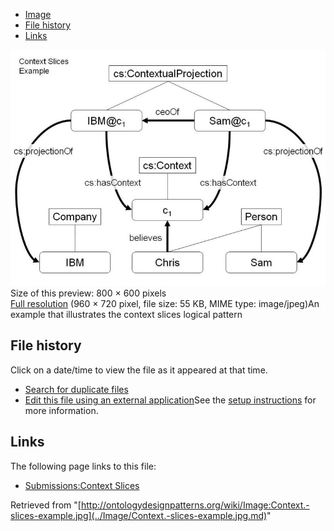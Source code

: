 * [Image](../Image/Context.-slices-example.jpg.md#file)
* [File history](../Image/Context.-slices-example.jpg.md#filehistory)
* [Links](../Image/Context.-slices-example.jpg.md#filelinks)

[![Image:Context.-slices-example.jpg](../images/thumb/0/05/Context.-slices-example.jpg/800px-Context.-slices-example.jpg)](../images/0/05/Context.-slices-example.jpg)  
Size of this preview: 800 × 600 pixels  
[Full resolution](../images/0/05/Context.-slices-example.jpg)‎ (960 × 720 pixel, file size: 55 KB, MIME type: image/jpeg)An example that illustrates the context slices logical pattern




## File history

Click on a date/time to view the file as it appeared at that time.



  
* [Search for duplicate files](http://ontologydesignpatterns.org/wiki/Special:FileDuplicateSearch/Context.-slices-example.jpg "Special:FileDuplicateSearch/Context.-slices-example.jpg")
* [Edit this file using an external application](http://ontologydesignpatterns.org/wiki/index.php?title=Image:Context.-slices-example.jpg&action=edit&externaledit=true&mode=file "Image:Context.-slices-example.jpg")See the [setup instructions](http://www.mediawiki.org/wiki/Manual:External_editors "http://www.mediawiki.org/wiki/Manual:External_editors") for more information.

## Links



The following page links to this file:


* [Submissions:Context Slices](../Submissions/Context_Slices.md "Submissions:Context Slices")


Retrieved from "[http://ontologydesignpatterns.org/wiki/Image:Context.-slices-example.jpg](../Image/Context.-slices-example.jpg.md)"